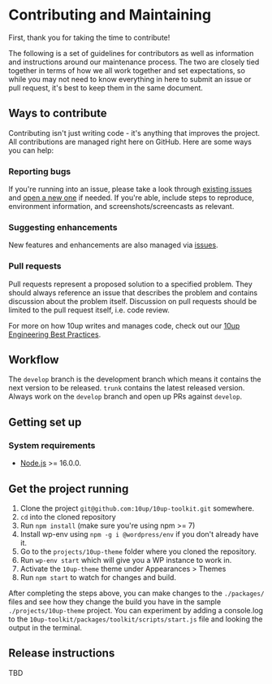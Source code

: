 # Contributing and Maintaining

First, thank you for taking the time to contribute!

The following is a set of guidelines for contributors as well as information and instructions around our maintenance process.  The two are closely tied together in terms of how we all work together and set expectations, so while you may not need to know everything in here to submit an issue or pull request, it's best to keep them in the same document.

## Ways to contribute

Contributing isn't just writing code - it's anything that improves the project.  All contributions are managed right here on GitHub. Here are some ways you can help:

### Reporting bugs

If you're running into an issue, please take a look through [existing issues](https://github.com/10up/component-library/issues) and [open a new one](https://github.com/10up/component-library/issues/new) if needed.  If you're able, include steps to reproduce, environment information, and screenshots/screencasts as relevant.

### Suggesting enhancements

New features and enhancements are also managed via [issues](https://github.com/10up/component-library/issues).

### Pull requests

Pull requests represent a proposed solution to a specified problem.  They should always reference an issue that describes the problem and contains discussion about the problem itself.  Discussion on pull requests should be limited to the pull request itself, i.e. code review.

For more on how 10up writes and manages code, check out our [10up Engineering Best Practices](https://10up.github.io/Engineering-Best-Practices/).

## Workflow

The `develop` branch is the development branch which means it contains the next version to be released. `trunk` contains the latest released version.  Always work on the `develop` branch and open up PRs against `develop`.

## Getting set up

### System requirements

- [Node.js](https://nodejs.org/) >= 16.0.0. 

## Get the project running
1. Clone the project `git@github.com:10up/10up-toolkit.git` somewhere.
1. `cd` into the cloned repository
1. Run `npm install` (make sure you're using npm >= 7)
1. Install wp-env using `npm -g i @wordpress/env` if you don't already have it.
1. Go to the `projects/10up-theme` folder where you cloned the repository.
1. Run `wp-env start` which will give you a WP instance to work in.
1. Activate the `10up-theme` theme under Appearances > Themes
1. Run `npm start` to watch for changes and build.

After completing the steps above, you can make changes to the `./packages/` files and see how they change the build you have in the sample `./projects/10up-theme` project. You can experiment by adding a console.log to the `10up-toolkit/packages/toolkit/scripts/start.js` file and looking the output in the terminal.

## Release instructions

TBD